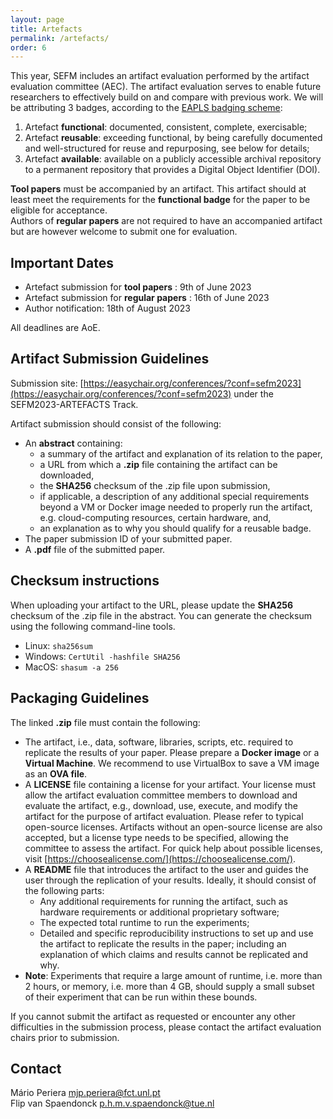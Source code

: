 ```yaml
---
layout: page
title: Artefacts
permalink: /artefacts/
order: 6
---
```


This year, SEFM includes an artifact evaluation performed by the artifact evaluation committee (AEC). The artifact evaluation serves to enable future researchers to effectively build on and compare with previous work. We will be attributing 3 badges, according to the [EAPLS badging scheme](https://eapls.org/pages/artifact_badges/):

1. Artefact **functional**: documented, consistent, complete, exercisable;
2. Artefact **reusable**: exceeding functional, by being carefully documented and well-structured for reuse and repurposing, see below for details;
3. Artefact **available**: available on a publicly accessible archival repository to a permanent repository that provides a Digital Object Identifier (DOI).

**Tool papers** must be accompanied by an artifact. This artifact should at least meet the requirements for the **functional badge** for the paper to be eligible for acceptance.  
 Authors of **regular papers** are not required to have an accompanied artifact but are however welcome to submit one for evaluation.

## Important Dates

- Artefact submission for **tool papers** : 9th of June 2023
- Artefact submission for **regular papers** : 16th of June 2023
- Author notification: 18th of August 2023

All deadlines are AoE.

## Artifact Submission Guidelines

Submission site: [https://easychair.org/conferences/?conf=sefm2023](https://easychair.org/conferences/?conf=sefm2023) under the SEFM2023-ARTEFACTS Track.

Artifact submission should consist of the following:

- An **abstract** containing:
  - a summary of the artifact and explanation of its relation to the paper,
  - a URL from which a **.zip** file containing the artifact can be downloaded,
  - the **SHA256** checksum of the .zip file upon submission,
  - if applicable, a description of any additional special requirements beyond a VM or Docker image needed to properly run the artifact, e.g. cloud-computing resources, certain hardware, and,
  - an explanation as to why you should qualify for a reusable badge.
- The paper submission ID of your submitted paper.
- A **.pdf** file of the submitted paper.

## Checksum instructions

When uploading your artifact to the URL, please update the  **SHA256**  checksum of the .zip file in the abstract. You can generate the checksum using the following command-line tools.

- Linux: `sha256sum`
- Windows: `CertUtil -hashfile SHA256`
- MacOS: `shasum -a 256`

## Packaging Guidelines

The linked **.zip** file must contain the following:

- The artifact, i.e., data, software, libraries, scripts, etc. required to replicate the results of your paper. Please prepare a **Docker image** or a **Virtual Machine**. We recommend to use VirtualBox to save a VM image as an **OVA file**.
- A **LICENSE** file containing a license for your artifact. Your license must allow the artifact evaluation committee members to download and evaluate the artifact, e.g., download, use, execute, and modify the artifact for the purpose of artifact evaluation. Please refer to typical open-source licenses. Artifacts without an open-source license are also accepted, but a license type needs to be specified, allowing the committee to assess the artifact. For quick help about possible licenses, visit [https://choosealicense.com/](https://choosealicense.com/).
- A **README** file that introduces the artifact to the user and guides the user through the replication of your results. Ideally, it should consist of the following parts:
  - Any additional requirements for running the artifact, such as hardware requirements or additional proprietary software;
  - The expected total runtime to run the experiments;
  - Detailed and specific reproducibility instructions to set up and use the artifact to replicate the results in the paper; including an explanation of which claims and results cannot be replicated and why.
- **Note**: Experiments that require a large amount of runtime, i.e. more than 2 hours, or memory, i.e. more than 4 GB, should supply a small subset of their experiment that can be run within these bounds.

If you cannot submit the artifact as requested or encounter any other difficulties in the submission process, please contact the artifact evaluation chairs prior to submission.

## Contact

Mário Periera [mjp.periera@fct.unl.pt](mailto:mjp.periera@fct.unl.pt)  
Flip van Spaendonck [p.h.m.v.spaendonck@tue.nl](mailto:p.h.m.v.spaendonck@tue.nl)
